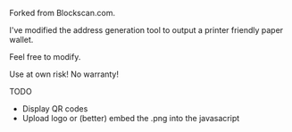 Forked from Blockscan.com.

I've modified the address generation tool to output a printer friendly paper wallet.

Feel free to modify. 

Use at own risk! No warranty!

TODO
* Display QR codes
* Upload logo or (better) embed the .png into the javasacript
